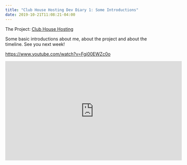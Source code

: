 ```yaml
---
title: "Club House Hosting Dev Diary 1: Some Introductions"
date: 2019-10-21T11:08:21-04:00
---
```


The Project: [Club House Hosting](/projects/guildflow/)

Some basic introductions about me, about the project and about the timeline. See you next week!

<https://www.youtube.com/watch?v=Fgi00EWZc0o>

<iframe width="560" height="315" src="https://www.youtube.com/embed/Fgi00EWZc0o" frameborder="0" allow="accelerometer; autoplay; encrypted-media; gyroscope; picture-in-picture" allowfullscreen></iframe>
